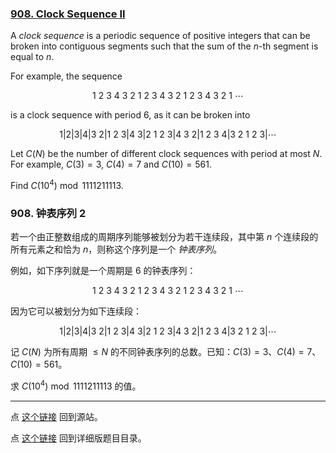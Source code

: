### [908. Clock Sequence II](https://projecteuler.net/problem=908)

A *clock sequence* is a periodic sequence of positive integers that can be broken into contiguous segments such that the sum of the $n$-th segment is equal to $n$.

For example, the sequence 

$$
1\ 2\ 3\ 4\ 3\ 2\ 1\ 2\ 3\ 4\ 3\ 2\ 1\ 2\ 3\ 4\ 3\ 2\ 1\ \cdots
$$

is a clock sequence with period $6$, as it can be broken into 

$$
1\Big |2\Big |3\Big |4\Big |3\ 2\Big |1\ 2\ 3\Big |4\ 3\Big |2\ 1\ 2\ 3\Big |4\ 3\ 2\Big |1\ 2\ 3\ 4\Big |3\ 2\ 1\ 2\ 3\Big |\cdots
$$

Let $C(N)$ be the number of different clock sequences with period at most $N$.
For example, $C(3) = 3$, $C(4) = 7$ and $C(10) = 561$.

Find $C(10^4) \bmod 1111211113$.

### 908. 钟表序列 2

若一个由正整数组成的周期序列能够被划分为若干连续段，其中第 $n$ 个连续段的所有元素之和恰为 $n$，则称这个序列是一个 *钟表序列*。

例如，如下序列就是一个周期是 $6$ 的钟表序列：

$$
1\ 2\ 3\ 4\ 3\ 2\ 1\ 2\ 3\ 4\ 3\ 2\ 1\ 2\ 3\ 4\ 3\ 2\ 1\ \cdots
$$

因为它可以被划分为如下连续段： 

$$
1\Big |2\Big |3\Big |4\Big |3\ 2\Big |1\ 2\ 3\Big |4\ 3\Big |2\ 1\ 2\ 3\Big |4\ 3\ 2\Big |1\ 2\ 3\ 4\Big |3\ 2\ 1\ 2\ 3\Big |\cdots
$$

记 $C(N)$ 为所有周期 $\leq N$ 的不同钟表序列的总数。已知：$C(3) = 3$、$C(4) = 7$、$C(10) = 561$。

求 $C(10^4) \bmod 1111211113$ 的值。

---

点 [这个链接](https://fsy-juruo.github.io/pe-chinese-translation/) 回到源站。

点 [这个链接](https://fsy-juruo.github.io/pe-chinese-translation/detailed_content_archives.html) 回到详细版题目目录。

